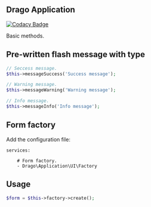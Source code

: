 ## Drago Application

[![Codacy Badge](https://api.codacy.com/project/badge/Grade/fb5139b3536247539dad485b2ca12361)](https://www.codacy.com/app/accgit/application?utm_source=github.com&utm_medium=referral&utm_content=drago-ex/application&utm_campaign=badger)

Basic methods.

## Pre-written flash message with type

```php
// Seccess message.
$this->messageSuccess('Success message');
```

```php
// Warning message.
$this->messageWarning('Warning message');
```

```php
// Info message.
$this->messageInfo('Info message');
```

## Form factory

Add the configuration file:

```
services:

	# Form factory.
	- Drago\Application\UI\Factory
```

## Usage

```php
$form = $this->factory->create();
```
